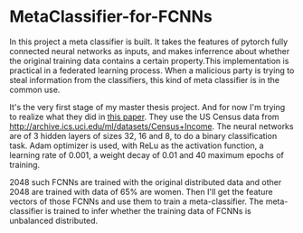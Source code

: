 # MetaClassifier-for-FCNNs
In this project a meta classifier is built. It takes the features of pytorch fully connected neural networks as inputs, and makes inferrence about whether the original training data contains a certain property.This implementation is practical in a federated learning process. When a malicious party is trying to steal information from the classifiers, this kind of meta classifier is in the common use.


It's the very first stage of my master thesis project. And for now I'm trying to realize what they did in [this paper](https://dl.acm.org/doi/abs/10.1145/3243734.3243834). They use the US Census data from <http://archive.ics.uci.edu/ml/datasets/Census+Income>. The neural networks are of 3 hidden layers of sizes 32, 16 and 8, to do a binary classification task. Adam optimizer is used, with ReLu as the activation function, a learning rate of 0.001, a weight decay of 0.01 and 40 maximum epochs of training. 

2048 such FCNNs are trained with the original distributed data and other 2048 are trained with data of 65% are women. Then I'll get the feature vectors of those FCNNs and use them to train a meta-classifier. The meta-classifier is trained to infer whether the training data of FCNNs is unbalanced distributed.



